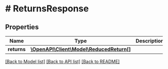 # # ReturnsResponse

## Properties

Name | Type | Description | Notes
------------ | ------------- | ------------- | -------------
**returns** | [**\OpenAPI\Client\Model\ReducedReturn[]**](ReducedReturn.md) |  |

[[Back to Model list]](../../README.md#models) [[Back to API list]](../../README.md#endpoints) [[Back to README]](../../README.md)
